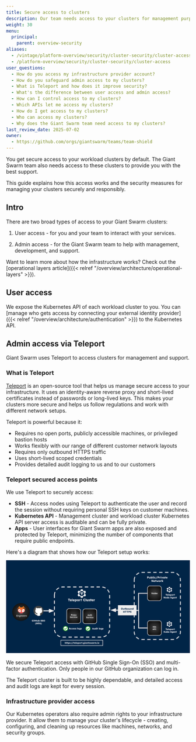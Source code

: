 ```yaml
---
title: Secure access to clusters
description: Our team needs access to your clusters for management purposes. Here's how we make sure this access is secure and responsible.
weight: 30
menu:
  principal:
    parent: overview-security
aliases:
  - /vintage/platform-overview/security/cluster-security/cluster-access/
  - /platform-overview/security/cluster-security/cluster-access
user_questions:
  - How do you access my infrastructure provider account?
  - How do you safeguard admin access to my clusters?
  - What is Teleport and how does it improve security?
  - What's the difference between user access and admin access?
  - How can I control access to my clusters?
  - Which APIs let me access my clusters?
  - How do I get access to my clusters?
  - Who can access my clusters?
  - Why does the Giant Swarm team need access to my clusters?
last_review_date: 2025-07-02
owner:
  - https://github.com/orgs/giantswarm/teams/team-shield
---
```


You get secure access to your workload clusters by default. The Giant Swarm team also needs access to these clusters to provide you with the best support.

This guide explains how this access works and the security measures for managing your clusters securely and responsibly.

## Intro

There are two broad types of access to your Giant Swarm clusters:

1. User access - for you and your team to interact with your services.

2. Admin access - for the Giant Swarm team to help with management, development, and support.

Want to learn more about how the infrastructure works? Check out the [operational layers article]({{< relref "/overview/architecture/operational-layers" >}}).

## User access

We expose the Kubernetes API of each workload cluster to you. You can [manage who gets access by connecting your external identity provider]({{< relref "/overview/architecture/authentication" >}}) to the Kubernetes API.

## Admin access via Teleport

Giant Swarm uses Teleport to access clusters for management and support.

### What is Teleport

[Teleport](https://goteleport.com/) is an open-source tool that helps us manage secure access to your infrastructure. It uses an identity-aware reverse proxy and short-lived certificates instead of passwords or long-lived keys. This makes your clusters more secure and helps us follow regulations and work with different network setups.

Teleport is powerful because it:

- Requires no open ports, publicly accessible machines, or privileged bastion hosts
- Works flexibly with our range of different customer network layouts
- Requires only outbound HTTPS traffic
- Uses short-lived scoped credentials
- Provides detailed audit logging to us and to our customers

### Teleport secured access points

We use Teleport to securely access:

- **SSH** - Access nodes using Teleport to authenticate the user and record the session without requiring personal SSH keys on customer machines.
- **Kubernetes API** - Management cluster and workload cluster Kubernetes API server access is auditable and can be fully private.
- **Apps** - User interfaces for Giant Swarm apps are also exposed and protected by Teleport, minimizing the number of components that require public endpoints.

Here's a diagram that shows how our Teleport setup works:

![Teleport Architecture](teleport.png)

We secure Teleport access with GitHub Single Sign-On (SSO) and multi-factor authentication. Only people in our GitHub organization can log in.

The Teleport cluster is built to be highly dependable, and detailed access and audit logs are kept for every session.

### Infrastructure provider access

Our Kubernetes operators also require admin rights to your infrastructure provider. It allow them to manage your cluster's lifecycle - creating, configuring, and cleaning up resources like machines, networks, and security groups.
